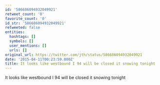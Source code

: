 ```yaml
---
id: '586686094932049921'
retweet_count: '0'
favorite_count: '0'
id_str: '586686094932049921'
retweeted: false
entities:
  hashtags: []
  symbols: []
  user_mentions: []
  urls: []
original_url: https://twitter.com/jth/status/586686094932049921
date: '2015-04-11T00:23:59.000Z'
title: It looks like westbound I 94 will be closed it snowing tonight
---
```


It looks like westbound I 94 will be closed it snowing tonight